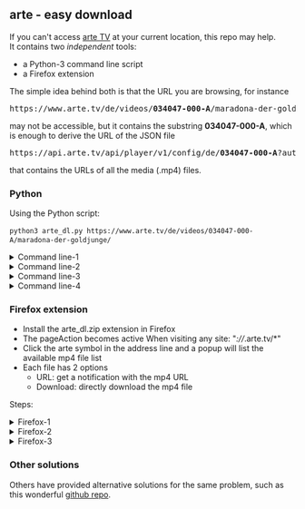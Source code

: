 ## arte - easy download
If you can't access [arte TV](https://www.arte.tv/) at your current location, this repo may help.  
It contains two *independent* tools:  
- a Python-3 command line script
- a Firefox extension

The simple idea behind both is that the URL you are browsing, for instance

<pre>
https://www.arte.tv/de/videos/<b>034047-000-A</b>/maradona-der-goldjunge/
</pre>

may not be accessible, but it contains the substring **034047-000-A**, which is enough to derive the URL of the JSON file

<pre>
https://api.arte.tv/api/player/v1/config/de/<b>034047-000-A</b>?autostart=1&lifeCycle=1&amp;lang=de_DE&amp;config=arte_tvguide
</pre>

that contains the URLs of all the media (.mp4) files.


### Python
Using the Python script:

```shell
python3 arte_dl.py https://www.arte.tv/de/videos/034047-000-A/maradona-der-goldjunge/
```

<details><summary>Command line-1</summary>
<p align="center">
<img width="900" height="41" src="img/arte_dl_1.png">
</p>
</details>

<details><summary>Command line-2</summary>
<p align="center">
<img width="900" height="83" src="img/arte_dl_2.png">
</p>
</details>

<details><summary>Command line-3</summary>
<p align="center">
<img width="900" height="184" src="img/arte_dl_3.png">
</p>
</details>

<details><summary>Command line-4</summary>
<p align="center">
<img width="900" height="142" src="img/arte_dl_4a.png">
</p>
</details>

### Firefox extension
- Install the arte_dl.zip extension in Firefox
- The pageAction becomes active When visiting any site: "*://*.arte.tv/*"
- Click the arte symbol in the address line and a popup will list the available mp4 file list
- Each file has 2 options
  - URL: get a notification with the mp4 URL
  - Download: directly download the mp4 file

Steps:

<details><summary>Firefox-1</summary>
<p align="center">
<img width="1011" height="689" src="img/moz_ext_1a.png">
</p>
</details>

<details><summary>Firefox-2</summary>
<p align="center">
<img width="965" height="271" src="img/moz_ext_3.png">
</p>
</details>

<details><summary>Firefox-3</summary>
<p align="center">
<img width="984" height="278" src="img/moz_ext_4.png">
</p>
</details>

<!--
![title](img/arte_dl_title.png)
-->

### Other solutions
Others have provided alternative solutions for the same problem, such as this wonderful [github repo](https://github.com/GuGuss/ARTE-7-Downloader).
